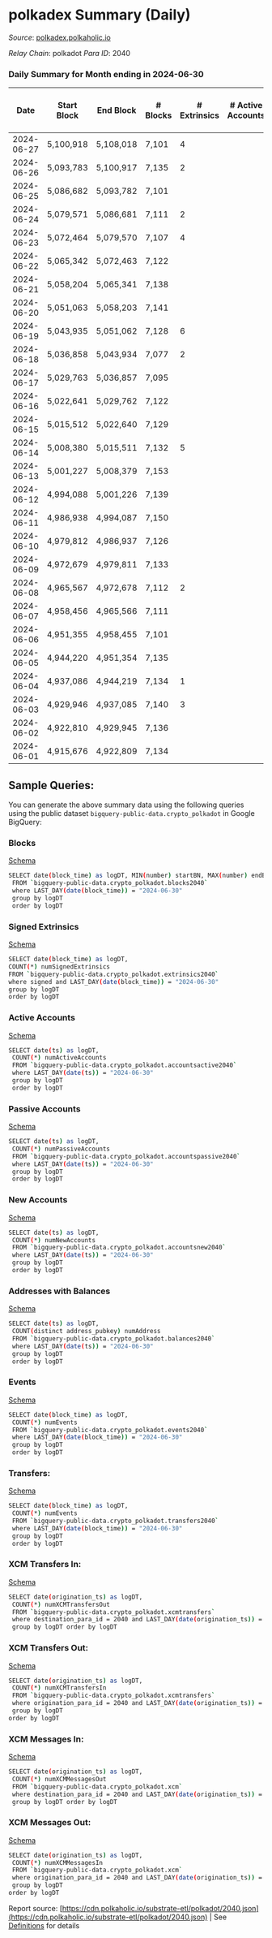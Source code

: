 # polkadex Summary (Daily)

_Source_: [polkadex.polkaholic.io](https://polkadex.polkaholic.io)

*Relay Chain*: polkadot
*Para ID*: 2040



### Daily Summary for Month ending in 2024-06-30


| Date    | Start Block | End Block | # Blocks | # Extrinsics | # Active Accounts | # Passive Accounts | # New Accounts | # Addresses | # Events  | # Transfers ($USD) | # XCM Transfers In ($USD) | # XCM Transfers Out ($USD) | # XCM In | # XCM Out | Issues |
|---------|-------------|-----------|----------|--------------|-------------------|--------------------|----------------|-------------|-----------|--------------------|---------------------------|----------------------------|----------|-----------|--------|
| 2024-06-27 | 5,100,918 | 5,108,018 | 7,101 | 4 |  |  |  | 4 | 21,431 |   |   |   |  |  |  |
| 2024-06-26 | 5,093,783 | 5,100,917 | 7,135 | 2 |  |  |  | 4 | 21,466 |   |   |   |  |  |  |
| 2024-06-25 | 5,086,682 | 5,093,782 | 7,101 |  |  |  |  | 4 | 21,469 |   |   |   |  |  |  |
| 2024-06-24 | 5,079,571 | 5,086,681 | 7,111 | 2 |  |  |  | 4 | 21,408 | 1  |   |   |  |  |  |
| 2024-06-23 | 5,072,464 | 5,079,570 | 7,107 | 4 |  |  |  | 4 | 21,380 |   |   |   |  |  |  |
| 2024-06-22 | 5,065,342 | 5,072,463 | 7,122 |  |  |  |  | 4 | 21,406 |   |   |   |  |  |  |
| 2024-06-21 | 5,058,204 | 5,065,341 | 7,138 |  |  |  |  | 4 | 21,551 |   |   |   |  |  |  |
| 2024-06-20 | 5,051,063 | 5,058,203 | 7,141 |  |  |  |  | 4 | 21,560 |   |   |   |  |  |  |
| 2024-06-19 | 5,043,935 | 5,051,062 | 7,128 | 6 |  |  |  | 4 | 21,503 |   |   |   |  |  |  |
| 2024-06-18 | 5,036,858 | 5,043,934 | 7,077 | 2 |  |  |  | 4 | 21,349 |   |   |   |  |  |  |
| 2024-06-17 | 5,029,763 | 5,036,857 | 7,095 |  |  |  |  | 4 | 21,356 |   |   |   |  |  |  |
| 2024-06-16 | 5,022,641 | 5,029,762 | 7,122 |  |  |  |  | 4 | 21,402 |   |   |   |  |  |  |
| 2024-06-15 | 5,015,512 | 5,022,640 | 7,129 |  |  |  |  | 4 | 21,458 |   |   |   |  |  |  |
| 2024-06-14 | 5,008,380 | 5,015,511 | 7,132 | 5 |  |  |  | 4 | 21,484 |   |   |   |  |  |  |
| 2024-06-13 | 5,001,227 | 5,008,379 | 7,153 |  |  |  |  | 4 | 21,665 |   |   |   |  |  |  |
| 2024-06-12 | 4,994,088 | 5,001,226 | 7,139 |  |  |  |  | 4 | 21,442 |   |   |   |  |  |  |
| 2024-06-11 | 4,986,938 | 4,994,087 | 7,150 |  |  |  |  | 4 | 21,579 |   |   |   |  |  |  |
| 2024-06-10 | 4,979,812 | 4,986,937 | 7,126 |  |  |  |  | 4 | 21,517 |   |   |   |  |  |  |
| 2024-06-09 | 4,972,679 | 4,979,811 | 7,133 |  |  |  |  | 4 | 21,428 |   |   |   |  |  |  |
| 2024-06-08 | 4,965,567 | 4,972,678 | 7,112 | 2 |  |  |  | 4 | 21,376 |   |   |   |  |  |  |
| 2024-06-07 | 4,958,456 | 4,965,566 | 7,111 |  |  |  |  | 4 | 21,450 |   |   |   |  |  |  |
| 2024-06-06 | 4,951,355 | 4,958,455 | 7,101 |  |  |  |  | 4 | 21,441 |   |   |   |  |  |  |
| 2024-06-05 | 4,944,220 | 4,951,354 | 7,135 |  |  |  |  | 4 | 21,514 | 1  |   |   |  |  |  |
| 2024-06-04 | 4,937,086 | 4,944,219 | 7,134 | 1 |  |  |  | 4 | 21,492 | 3  |   |   |  |  |  |
| 2024-06-03 | 4,929,946 | 4,937,085 | 7,140 | 3 |  |  |  | 2 | 21,564 |   |   |   |  |  |  |
| 2024-06-02 | 4,922,810 | 4,929,945 | 7,136 |  |  |  |  | 1 | 21,472 |   |   |   |  |  |  |
| 2024-06-01 | 4,915,676 | 4,922,809 | 7,134 |  |  |  |  | 1 | 21,430 |   |   |   |  |  |  |

## Sample Queries:
You can generate the above summary data using the following queries using the public dataset `bigquery-public-data.crypto_polkadot` in Google BigQuery:


### Blocks 

[Schema](https://github.com/colorfulnotion/substrate-etl/blob/main/schema/blocks.json)

```bash
SELECT date(block_time) as logDT, MIN(number) startBN, MAX(number) endBN, COUNT(*) numBlocks 
 FROM `bigquery-public-data.crypto_polkadot.blocks2040`  
 where LAST_DAY(date(block_time)) = "2024-06-30" 
 group by logDT 
 order by logDT
```

### Signed Extrinsics 

[Schema](https://github.com/colorfulnotion/substrate-etl/blob/main/schema/extrinsics.json)

```bash
SELECT date(block_time) as logDT, 
COUNT(*) numSignedExtrinsics 
FROM `bigquery-public-data.crypto_polkadot.extrinsics2040`  
where signed and LAST_DAY(date(block_time)) = "2024-06-30" 
group by logDT 
order by logDT
```

### Active Accounts 

[Schema](https://github.com/colorfulnotion/substrate-etl/blob/main/schema/accountsactive.json)

```bash
SELECT date(ts) as logDT, 
 COUNT(*) numActiveAccounts 
 FROM `bigquery-public-data.crypto_polkadot.accountsactive2040` 
 where LAST_DAY(date(ts)) = "2024-06-30" 
 group by logDT 
 order by logDT
```

### Passive Accounts 

[Schema](https://github.com/colorfulnotion/substrate-etl/blob/main/schema/accountspassive.json)

```bash
SELECT date(ts) as logDT, 
 COUNT(*) numPassiveAccounts 
 FROM `bigquery-public-data.crypto_polkadot.accountspassive2040` 
 where LAST_DAY(date(ts)) = "2024-06-30" 
 group by logDT 
 order by logDT
```

### New Accounts 

[Schema](https://github.com/colorfulnotion/substrate-etl/blob/main/schema/accountsnew.json)

```bash
SELECT date(ts) as logDT, 
 COUNT(*) numNewAccounts 
 FROM `bigquery-public-data.crypto_polkadot.accountsnew2040` 
 where LAST_DAY(date(ts)) = "2024-06-30" 
 group by logDT
 order by logDT
```

### Addresses with Balances 

[Schema](https://github.com/colorfulnotion/substrate-etl/blob/main/schema/balances.json)

```bash
SELECT date(ts) as logDT,
 COUNT(distinct address_pubkey) numAddress 
 FROM `bigquery-public-data.crypto_polkadot.balances2040` 
 where LAST_DAY(date(ts)) = "2024-06-30" 
 group by logDT 
 order by logDT
```

### Events 

[Schema](https://github.com/colorfulnotion/substrate-etl/blob/main/schema/events.json)

```bash
SELECT date(block_time) as logDT, 
 COUNT(*) numEvents 
 FROM `bigquery-public-data.crypto_polkadot.events2040` 
 where LAST_DAY(date(block_time)) = "2024-06-30" 
 group by logDT 
 order by logDT
```

### Transfers:

[Schema](https://github.com/colorfulnotion/substrate-etl/blob/main/schema/transfers.json)

```bash
SELECT date(block_time) as logDT, 
 COUNT(*) numEvents 
 FROM `bigquery-public-data.crypto_polkadot.transfers2040` 
 where LAST_DAY(date(block_time)) = "2024-06-30" 
 group by logDT 
 order by logDT
```

### XCM Transfers In: 

[Schema](https://github.com/colorfulnotion/substrate-etl/blob/main/schema/xcmtransfers.json)

```bash
SELECT date(origination_ts) as logDT, 
 COUNT(*) numXCMTransfersOut 
 FROM `bigquery-public-data.crypto_polkadot.xcmtransfers` 
 where destination_para_id = 2040 and LAST_DAY(date(origination_ts)) = "2024-06-30" 
 group by logDT order by logDT
```

### XCM Transfers Out: 

[Schema](https://github.com/colorfulnotion/substrate-etl/blob/main/schema/xcmtransfers.json)

```bash
SELECT date(origination_ts) as logDT, 
 COUNT(*) numXCMTransfersIn 
 FROM `bigquery-public-data.crypto_polkadot.xcmtransfers` 
 where origination_para_id = 2040 and LAST_DAY(date(origination_ts)) = "2024-06-30" 
 group by logDT 
order by logDT
```

### XCM Messages In: 

[Schema](https://github.com/colorfulnotion/substrate-etl/blob/main/schema/xcm.json)

```bash
SELECT date(origination_ts) as logDT, 
 COUNT(*) numXCMMessagesOut 
 FROM `bigquery-public-data.crypto_polkadot.xcm` 
 where destination_para_id = 2040 and LAST_DAY(date(origination_ts)) = "2024-06-30" 
 group by logDT order by logDT
```

### XCM Messages Out: 

[Schema](https://github.com/colorfulnotion/substrate-etl/blob/main/schema/xcm.json)

```bash
SELECT date(origination_ts) as logDT, 
 COUNT(*) numXCMMessagesIn 
 FROM `bigquery-public-data.crypto_polkadot.xcm` 
 where origination_para_id = 2040 and LAST_DAY(date(origination_ts)) = "2024-06-30" 
 group by logDT 
order by logDT
```


Report source: [https://cdn.polkaholic.io/substrate-etl/polkadot/2040.json](https://cdn.polkaholic.io/substrate-etl/polkadot/2040.json) | See [Definitions](/DEFINITIONS.md) for details
